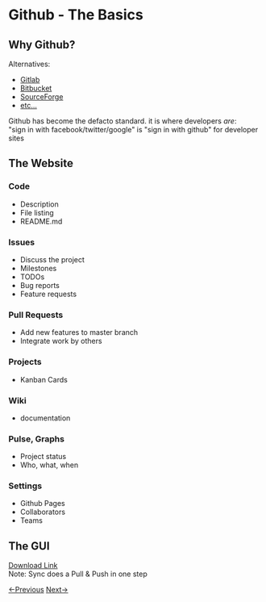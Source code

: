 # Github - The Basics
## Why Github?
Alternatives:
- [Gitlab](http://gitlab.org/)
- [Bitbucket](https://bitbucket.org/)
- [SourceForge](http://sourceforge.net/)
- [etc...](http://lmgtfy.com/?q=github+alternatives)  

Github has become the defacto standard.
it is where developers *are*:  
"sign in with facebook/twitter/google" is "sign in with github" for developer sites

## The Website

### Code
- Description
- File listing
- README.md

### Issues
- Discuss the project
- Milestones
- TODOs
- Bug reports
- Feature requests

### Pull Requests
- Add new features to master branch
- Integrate work by others

### Projects
- Kanban Cards

### Wiki
- documentation

### Pulse, Graphs
- Project status
- Who, what, when

### Settings
- Github Pages
- Collaborators
- Teams

## The GUI
[Download Link](https://desktop.github.com/)  
Note: Sync does a Pull & Push in one step


[<-Previous](git.md) [Next->](walkthrough.md)